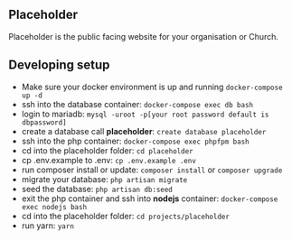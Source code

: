 ## Placeholder

Placeholder is the public facing website for your organisation or Church.

## Developing setup
 - Make sure your docker environment is up and running `docker-compose up -d`
 - ssh into the database container: `docker-compose exec db bash`
 - login to mariadb: `mysql -uroot -p[your root password default is dbpassword]`
 - create a database call **placeholder**: `create database placeholder`
 - ssh into the php container: `docker-compose exec phpfpm bash`
 - cd into the placeholder folder: `cd placeholder`
 - cp .env.example to .env: `cp .env.example .env`
 - run composer install or update: `composer install` or `composer upgrade`
 - migrate your database: `php artisan migrate`
 - seed the database: `php artisan db:seed`
 - exit the php container and ssh into **nodejs** container: `docker-compose exec nodejs bash`
 - cd into the placeholder folder: `cd projects/placeholder`
 - run yarn: `yarn`
